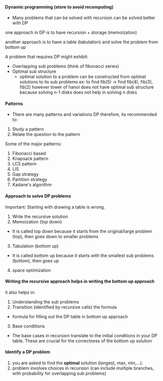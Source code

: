 #### Dynamic programming (store to avoid recomputing)

- Many problems that can be solved with recursion can be solved better with DP

one approach in DP is to have recursion + storage (memoization)

another approach is to have a table (tabulation) and solve the problem from bottom up

A problem that requires DP might exhibit:
- Overlapping sub problems (think of fibonacci series)
- Optimal sub structure
    - optimal solution to a problem can be constructed from optimal solutions to its sub problems
    ex: to find fib(5) -> find fib(4), fib(3), fib(2)
    however tower of hanoi does not have optimal sub structure
    because solving n-1 disks does not help in solving n disks

#### Patterns

- There are many patterns and variations DP therefore, its recommended to:
1. Study a pattern
2. Relate the question to the pattern

Some of the major patterns:

1. Fibonacci based
2. Knapsack pattern
3. LCS pattern
4. LIS
5. Gap strategy
6. Partition strategy
7. Kadane's algorithm

#### Approach to solve DP problems

Important: Starting with drawing a table is wrong.

1. Write the recursive solution
2. Memoization (top down)
  - It is called top down because it starts from the original/large problem (top), then goes down to smaller problems
3. Tabulation (bottom up)
  - It is called bottom up because it starts with the smallest sub problems (bottom), then goes up
4. space optimization

#### Writing the recursive approach helps in writing the bottom up approach
it also helps in:
1. Understanding the sub problems
2. Transition (identified by recursive calls) the formula
  - formula for filling out the DP table in bottom up approach
3. Base conditions
  - The base cases in recursion translate to the initial conditions in your DP table. These are crucial for the correctness of the bottom up solution

#### Identify a DP problem

1. you are asked to find the **optimal** solution (longest, max, min,...).
2. problem involves choices in recursion (can include multiple branches, with probability for overlapping sub problems)
